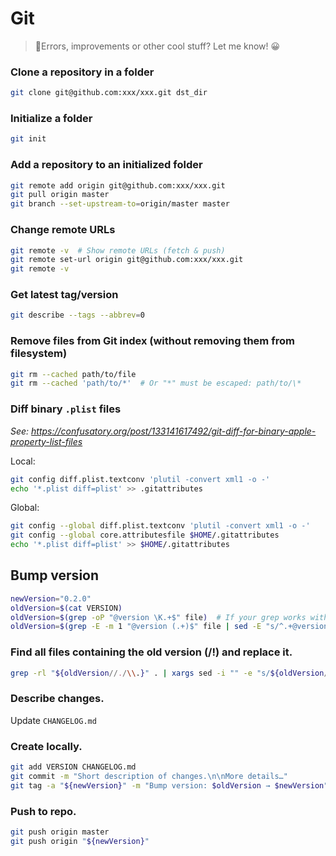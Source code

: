 # Git

> 👋Errors, improvements or other cool stuff? Let me know! 😀


### Clone a repository in a folder

```bash
git clone git@github.com:xxx/xxx.git dst_dir
```


### Initialize a folder

```bash
git init
```


### Add a repository to an initialized folder

```bash
git remote add origin git@github.com:xxx/xxx.git
git pull origin master
git branch --set-upstream-to=origin/master master
```


### Change remote URLs

```bash
git remote -v  # Show remote URLs (fetch & push)
git remote set-url origin git@github.com:xxx/xxx.git
git remote -v
```


### Get latest tag/version

```bash
git describe --tags --abbrev=0
```


### Remove files from Git index (without removing them from filesystem)

```bash
git rm --cached path/to/file
git rm --cached 'path/to/*'  # Or "*" must be escaped: path/to/\*
```


### Diff binary `.plist` files

*See: https://confusatory.org/post/133141617492/git-diff-for-binary-apple-property-list-files*

Local:

```bash
git config diff.plist.textconv 'plutil -convert xml1 -o -'
echo '*.plist diff=plist' >> .gitattributes
```

Global:
```bash
git config --global diff.plist.textconv 'plutil -convert xml1 -o -'
git config --global core.attributesfile $HOME/.gitattributes
echo '*.plist diff=plist' >> $HOME/.gitattributes
```


## Bump version

```bash
newVersion="0.2.0"
oldVersion=$(cat VERSION)
oldVersion=$(grep -oP "@version \K.+$" file)  # If your grep works with Perl regex.
oldVersion=$(grep -E -m 1 "@version (.+)$" file | sed -E "s/^.+@version (.+)$/\1/")
```


### Find all files containing the old version (/!\) and replace it.

```bash
grep -rl "${oldVersion//./\\.}" . | xargs sed -i "" -e "s/${oldVersion//./\\.}/${newVersion//./\\.}/g"
```


### Describe changes.

Update `CHANGELOG.md`


### Create locally.

```bash
git add VERSION CHANGELOG.md
git commit -m "Short description of changes.\n\nMore details…"
git tag -a "${newVersion}" -m "Bump version: $oldVersion → $newVersion"
```


### Push to repo.

```bash
git push origin master
git push origin "${newVersion}"
```
